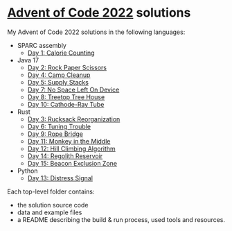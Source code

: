 # [Advent of Code 2022](https://adventofcode.com/2022) solutions

My Advent of Code 2022 solutions in the following languages:
- SPARC assembly
  - [Day 1: Calorie Counting](./01-sparc)
- Java 17
  - [Day 2: Rock Paper Scissors](./02-java)
  - [Day 4: Camp Cleanup](./04-java)
  - [Day 5: Supply Stacks](./05-java)
  - [Day 7: No Space Left On Device](./07-java)
  - [Day 8: Treetop Tree House](./08-java)
  - [Day 10: Cathode-Ray Tube](./10-java)
- Rust
  - [Day 3: Rucksack Reorganization](./03-rust)
  - [Day 6: Tuning Trouble](./06-rust)
  - [Day 9: Rope Bridge](./09-rust)
  - [Day 11: Monkey in the Middle](./11-rust)
  - [Day 12: Hill Climbing Algorithm](./12-rust)
  - [Day 14: Regolith Reservoir](./14-rust)
  - [Day 15: Beacon Exclusion Zone](./15-rust)
- Python
  - [Day 13: Distress Signal](./13-python)

Each top-level folder contains:
- the solution source code
- data and example files
- a README describing the build & run process, used tools and resources.
